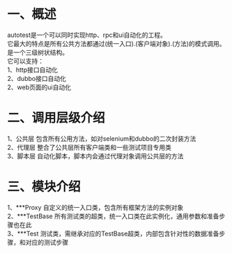 # 一、概述
autotest是一个可以同时实现http、rpc和ui自动化的工程。\
它最大的特点是所有公共方法都通过(统一入口).(客户端对象).(方法)的模式调用。是一个三级树状结构。\
它可以支持：\
1、http接口自动化\
2、dubbo接口自动化\
2、web页面的ui自动化

# 二、调用层级介绍
1、公共层  包含所有公用方法，如对selenium和dubbo的二次封装方法\
2、代理层  整合了公共层所有客户端类和一些测试项目专用类\
3、脚本层  自动化脚本，脚本内会通过代理对象调用公共层的方法

# 三、模块介绍
1、***Proxy 自定义的统一入口类，包含所有框架方法的实例对象\
2、***TestBase 所有测试类的超类，统一入口类在此实例化，通用参数和准备步骤也在此\
3、***Test 测试类，需继承对应的TestBase超类，内部包含针对性的数据准备步骤，和对应的测试步骤
